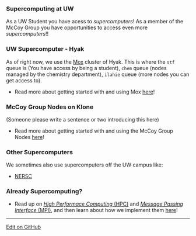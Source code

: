 ### Supercomputing at UW
As a UW Student you have acess to _supercomputers_! As a member of the McCoy Group you have opportunities to access even more _supercomputers_!!

### UW Supercomputer - Hyak
As of right now, we use the [Mox](https://wiki.cac.washington.edu/display/hyakusers/Hyak+mox+Overview) cluster of Hyak. This is where the `stf` queue is (You have access by being a student), `chem` queue (nodes managed by the chemistry department), `ilahie` queue (more nodes you can get access to).

* Read more about getting started with and using Mox [here](hyak.md)!

### McCoy Group Nodes on Klone
(Someone please write a sentence or two introducing this here)

* Read more about getting started with and using the McCoy Group Nodes [here](kloneNodes.md)!

### Other Supercomputers
We sometimes also use supercomputers off the UW campus like: 
* [NERSC](nersc.md)

### Already Supercomputing? 
* Read up on [_High Performace Computing_ (HPC)](https://en.wikipedia.org/wiki/High-performance_computing) and [_Message Passing Interface_ (MPI)](https://en.wikipedia.org/wiki/Message_Passing_Interface), and then learn about how we implement them [here](HPC_MPI.md)!

---
[Edit on GitHub](https://github.com/McCoyGroup/References/edit/gh-pages/McCoy%20Group%20Code%20Academy/Supercomputing101/index.md)
